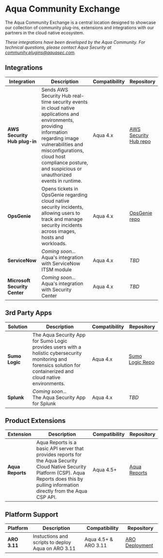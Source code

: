 # Aqua Community Exchange

The Aqua Community Exchange is a central location designed to showcase our collection of community plug-ins, extensions and integrations with our partners in the cloud native ecosystem.

_These integrations have been developed by the Aqua Community. For technical questions, please contact Aqua Security at community.plugins@aquasec.com._

## Integrations 

|Integration|Description|Compatibility|Repository|
|-----------|-----------|-------------|----|
|**AWS Security Hub plug-in**| Sends AWS Security Hub real-time security events in cloud native applications and environments, providing  information regarding image vulnerabilities and misconfigurations, cloud host compliance posture, and suspicious or unauthorized events in runtime.|Aqua 4.x|[AWS Security Hub repo](https://github.com/aquasecurity/aws-security-hub-plugin)|
|**OpsGenie**|Opens tickets in OpsGenie regarding cloud native security incidents, allowing users to track and manage security incidents across images, hosts and workloads.|Aqua 4.x|[OpsGenie repo](https://github.com/aquasecurity/opsgenie-plugin)|
|**ServiceNow**|_Coming soon..._<br>Aqua's integration with ServiceNow ITSM module|Aqua 4.x|_TBD_|
|**Microsoft Security Center**|_Coming soon..._<br>Aqua's integration with Security Center|Aqua 4.x|_TBD_|

## 3rd Party Apps

|Solution|Description|Compatibility|Repository|
|-----------|-----------|-------------|----|
|**Sumo Logic**| The Aqua Security App for Sumo Logic provides users with a holistic cybersecurity monitoring and forensics solution for containerized and cloud native environments.|Aqua 4.x|[Sumo Logic Repo](https://github.com/aquasecurity/Sumo-Logic-App/)|
|**Splunk**|_Coming soon..._<br>The Aqua Security App for Splunk|Aqua 4.x|_TBD_|

## Product Extensions 

|Extension|Description|Compatibility|Repository|
|-----------|-----------|-------------|----|
|**Aqua Reports**| Aqua Reports is a basic API server that provides reports for the Aqua Security Cloud Native Security Platform (CSP). Aqua Reports does this by pulling information directly from the Aqua CSP API. |Aqua 4.5+|[Aqua Reports](https://github.com/BryanKMorrow/aqua-reports)|

## Platform Support 

|Platform|Description|Compatibility|Repository|
|-----------|-----------|-------------|----|
|**ARO 3.11**| Instuctions and scripts to deploy Aqua on ARO 3.11 |Aqua 4.5+ & ARO 3.11 |[ARO Deployment](https://github.com/aquasecurity/ARO-deployment)|

